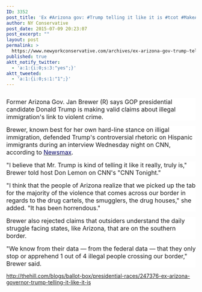 ```yaml
---
ID: 3352
post_title: 'Ex #Arizona gov: #Trump telling it like it is #tcot #MakeAmericaGreatAgain'
author: NY Conservative
post_date: 2015-07-09 20:23:07
post_excerpt: ""
layout: post
permalink: >
  https://www.newyorkconservative.com/archives/ex-arizona-gov-trump-telling-it-like-it-is-tcot-makeamericagreatagain/
published: true
aktt_notify_twitter:
  - 'a:1:{i:0;s:3:"yes";}'
aktt_tweeted:
  - 'a:1:{i:0;s:1:"1";}'
---
```

<p><img src="http://www.newyorkconservative.com/wp-content/uploads/2015/07/071015_0022_ExArizonago1.png" alt="" />
	</p><p style="background: white"><span style="font-size:12pt">Former Arizona Gov. Jan Brewer (R) says GOP presidential candidate Donald Trump is making valid claims about illegal immigration's link to violent crime.
</span></p><p style="background: white"><span style="font-size:12pt">Brewer, known best for her own hard-line stance on illigal immigration, defended Trump's controversial rhetoric on Hispanic immigrants during an interview Wednesday night on CNN, according to <a href="http://www.newsmax.com/Headline/jan-brewer-arizona-donald-trump-right/2015/07/08/id/654132/" target="_blank"><span style="color:#000066">Newsmax</span></a>.
</span></p><p style="background: white"><span style="font-size:12pt">"I believe that Mr. Trump is kind of telling it like it really, truly is," Brewer told host Don Lemon on CNN's "CNN Tonight."
</span></p><p style="background: white"><span style="font-size:12pt">"I think that the people of Arizona realize that we picked up the tab for the majority of the violence that comes across our border in regards to the drug cartels, the smugglers, the drug houses," she added. "It has been horrendous."
</span></p><p style="background: white"><span style="font-size:12pt">Brewer also rejected claims that outsiders understand the daily struggle facing states, like Arizona, that are on the southern border.
</span></p><p style="background: white"><span style="font-size:12pt">"We know from their data — from the federal data — that they only stop or apprehend 1 out of 4 illegal people crossing our border," Brewer said.
</span></p><p><a href="http://thehill.com/blogs/ballot-box/presidential-races/247376-ex-arizona-governor-trump-telling-it-like-it-is">http://thehill.com/blogs/ballot-box/presidential-races/247376-ex-arizona-governor-trump-telling-it-like-it-is</a>
	</p>